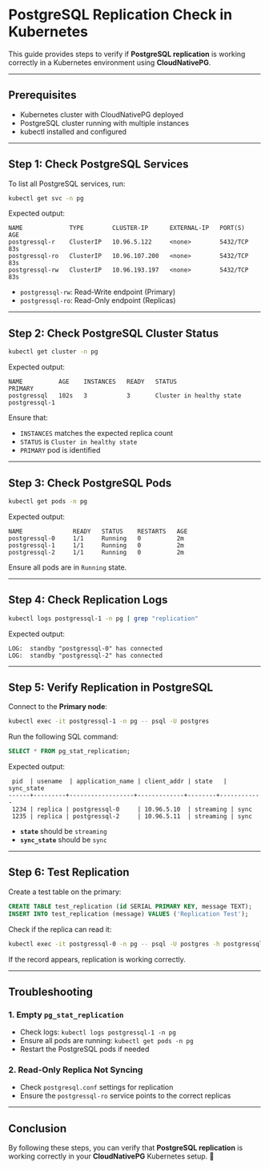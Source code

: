 # PostgreSQL Replication Check in Kubernetes

This guide provides steps to verify if **PostgreSQL replication** is working correctly in a Kubernetes environment using **CloudNativePG**.

---

## Prerequisites
- Kubernetes cluster with CloudNativePG deployed
- PostgreSQL cluster running with multiple instances
- kubectl installed and configured

---

## Step 1: Check PostgreSQL Services
To list all PostgreSQL services, run:
```sh
kubectl get svc -n pg
```
Expected output:
```
NAME             TYPE        CLUSTER-IP      EXTERNAL-IP   PORT(S)    AGE
postgressql-r    ClusterIP   10.96.5.122     <none>        5432/TCP   83s
postgressql-ro   ClusterIP   10.96.107.200   <none>        5432/TCP   83s
postgressql-rw   ClusterIP   10.96.193.197   <none>        5432/TCP   83s
```

- `postgressql-rw`: Read-Write endpoint (Primary)
- `postgressql-ro`: Read-Only endpoint (Replicas)

---

## Step 2: Check PostgreSQL Cluster Status
```sh
kubectl get cluster -n pg
```
Expected output:
```
NAME          AGE    INSTANCES   READY   STATUS                     PRIMARY
postgressql   102s   3           3       Cluster in healthy state   postgressql-1
```
Ensure that:
- `INSTANCES` matches the expected replica count
- `STATUS` is `Cluster in healthy state`
- `PRIMARY` pod is identified

---

## Step 3: Check PostgreSQL Pods
```sh
kubectl get pods -n pg
```
Expected output:
```
NAME              READY   STATUS    RESTARTS   AGE
postgressql-0     1/1     Running   0          2m
postgressql-1     1/1     Running   0          2m
postgressql-2     1/1     Running   0          2m
```
Ensure all pods are in `Running` state.

---

## Step 4: Check Replication Logs
```sh
kubectl logs postgressql-1 -n pg | grep "replication"
```
Expected output:
```
LOG:  standby "postgressql-0" has connected
LOG:  standby "postgressql-2" has connected
```

---

## Step 5: Verify Replication in PostgreSQL
Connect to the **Primary node**:
```sh
kubectl exec -it postgressql-1 -n pg -- psql -U postgres
```
Run the following SQL command:
```sql
SELECT * FROM pg_stat_replication;
```
Expected output:
```
 pid  | usename  | application_name | client_addr | state   | sync_state
------+---------+------------------+-------------+--------+------------
 1234 | replica | postgressql-0     | 10.96.5.10  | streaming | sync
 1235 | replica | postgressql-2     | 10.96.5.11  | streaming | sync
```
- **`state`** should be `streaming`
- **`sync_state`** should be `sync`

---

## Step 6: Test Replication
Create a test table on the primary:
```sql
CREATE TABLE test_replication (id SERIAL PRIMARY KEY, message TEXT);
INSERT INTO test_replication (message) VALUES ('Replication Test');
```
Check if the replica can read it:
```sh
kubectl exec -it postgressql-0 -n pg -- psql -U postgres -h postgressql-ro -c "SELECT * FROM test_replication;"
```
If the record appears, replication is working correctly.

---

## Troubleshooting
### 1. Empty `pg_stat_replication`
- Check logs: `kubectl logs postgressql-1 -n pg`
- Ensure all pods are running: `kubectl get pods -n pg`
- Restart the PostgreSQL pods if needed

### 2. Read-Only Replica Not Syncing
- Check `postgresql.conf` settings for replication
- Ensure the `postgressql-ro` service points to the correct replicas

---

## Conclusion
By following these steps, you can verify that **PostgreSQL replication** is working correctly in your **CloudNativePG** Kubernetes setup. 🚀

